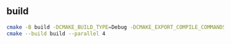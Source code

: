 

## build

```sh
cmake -B build -DCMAKE_BUILD_TYPE=Debug -DCMAKE_EXPORT_COMPILE_COMMANDS=ON
cmake --build build --parallel 4
```
